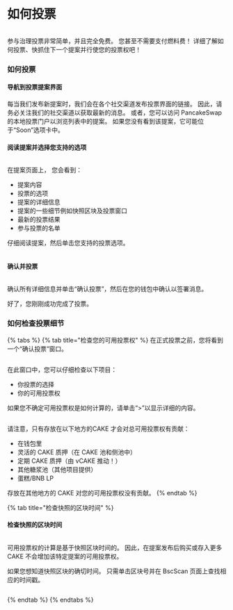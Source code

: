 # 如何投票

<figure><img src="../../../.gitbook/assets/how-to-voting-header.png" alt=""><figcaption></figcaption></figure>

参与治理投票非常简单，并且完全免费。 您甚至不需要支付燃料费！ 详细了解如何投票、快抓住下一个提案并行使您的投票权吧！

### 如何投票

#### **导航到投票提案界面**

每当我们发布新提案时，我们会在各个社交渠道发布投票界面的链接。 因此，请务必关注我们的社交渠道以获取最新的消息。 或者，您可以访问 PancakeSwap 的本地投票门户以浏览列表中的提案。 如果您没有看到该提案，它可能位于“Soon”选项卡中。

#### 阅读提案并选择您支持的选项

<figure><img src="../../../.gitbook/assets/how-to-vote-1.png" alt=""><figcaption></figcaption></figure>

在提案页面上， 您会看到：

* 提案内容&#x20;
* 投票的选项&#x20;
* 提案的详细信息
* 提案的一些细节例如快照区块及投票窗口&#x20;
* 最新的投票结果&#x20;
* 参与投票的名单&#x20;

仔细阅读提案，然后单击您支持的投票选项。

<figure><img src="../../../.gitbook/assets/how-to-vote-2.png" alt=""><figcaption></figcaption></figure>

#### 确认并投票

<figure><img src="../../../.gitbook/assets/how-to-vote-6 (1).png" alt=""><figcaption></figcaption></figure>

确认所有详细信息并单击“确认投票”，然后在您的钱包中确认以签署消息。&#x20;

好了，您刚刚成功完成了投票。

### 如何检查投票细节

{% tabs %}
{% tab title="检查您的可用投票权" %}
在正式投票之前，您将看到一个“确认投票”窗口。

<figure><img src="../../../.gitbook/assets/how-to-vote-4.png" alt=""><figcaption></figcaption></figure>

在此窗口中，您可以仔细检查以下项目：

* 你投票的选择&#x20;
* 你的可用投票权&#x20;

如果您不确定可用投票权是如何计算的，请单击“>”以显示详细的内容。

<figure><img src="../../../.gitbook/assets/how-to-vote-5.png" alt=""><figcaption></figcaption></figure>

请注意，只有存放在以下地方的CAKE 才会对总可用投票权有贡献：&#x20;

* 在钱包里&#x20;
* 灵活的 CAKE 质押（在 CAKE 池和侧池中）
* 定期 CAKE 质押（由 vCAKE 推动！）&#x20;
* 其他糖浆池（其他项目提供）&#x20;
* 蛋糕/BNB LP&#x20;

存放在其他地方的 CAKE 对您的可用投票权没有贡献。
{% endtab %}

{% tab title="检查快照的区块时间" %}
#### 检查快照的区块时间

<figure><img src="../../../.gitbook/assets/how-to-vote-3.png" alt=""><figcaption></figcaption></figure>

可用投票权的计算是基于快照区块时间的。 因此，在提案发布后购买或存入更多 CAKE 不会增加该特定提案的可用投票权。&#x20;

如果您想知道快照区块的确切时间。 只需单击区块号并在 BscScan 页面上查找相应的时间戳。

<figure><img src="../../../.gitbook/assets/how-to-vote-7.png" alt=""><figcaption></figcaption></figure>
{% endtab %}
{% endtabs %}
